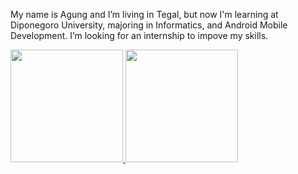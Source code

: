 My name is Agung and I’m living in Tegal, but now I'm learning at Diponegoro University, majoring in Informatics, and Android Mobile Development. I’m looking for an internship to impove my skills.

<p align="left">
<a href="https://github.com/robertsetiawan">
  <img height="180em" src="https://github-readme-stats-eight-theta.vercel.app/api?username=robertsetiawan&show_icons=true&theme=algolia&include_all_commits=true&count_private=true"/>
  <img height="180em" src="https://github-readme-stats-eight-theta.vercel.app/api/top-langs/?username=robertsetiawan&layout=compact&langs_count=8&theme=algolia"/>
</a>
</p>
